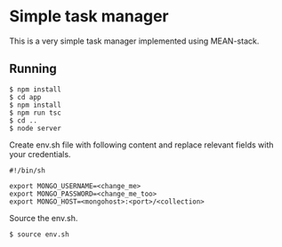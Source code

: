 # Simple task manager

This is a very simple task manager implemented using MEAN-stack.

## Running

```
$ npm install
$ cd app
$ npm install
$ npm run tsc
$ cd ..
$ node server
```

Create env.sh file with following content and replace relevant fields with your credentials.

```
#!/bin/sh

export MONGO_USERNAME=<change_me>
export MONGO_PASSWORD=<change_me_too>
export MONGO_HOST=<mongohost>:<port>/<collection>
```

Source the env.sh.
```
$ source env.sh
```
